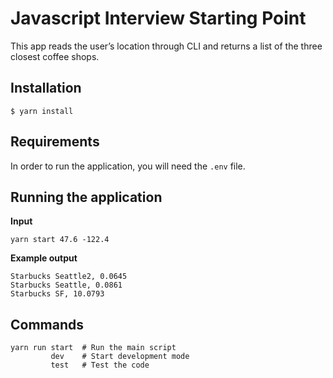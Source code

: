 # Javascript Interview Starting Point

This app reads the user’s location through CLI and returns a list of the three closest coffee shops.

## Installation

    $ yarn install

## Requirements

In order to run the application, you will need the `.env` file.

## Running the application

**Input**

`yarn start 47.6 -122.4`

**Example output**

```
Starbucks Seattle2, 0.0645
Starbucks Seattle, 0.0861
Starbucks SF, 10.0793
```

## Commands

```
yarn run start  # Run the main script
         dev    # Start development mode
         test   # Test the code

```
